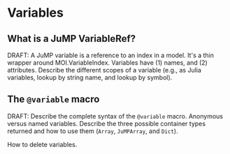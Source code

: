 Variables
=========

What is a JuMP VariableRef?
---------------------------

DRAFT: A JuMP variable is a reference to an index in a model. It's a thin
wrapper around MOI.VariableIndex. Variables have (1) names, and (2) attributes.
Describe the different scopes of a variable (e.g., as Julia variables, lookup by
string name, and lookup by symbol).

The `@variable` macro
---------------------

DRAFT: Describe the complete syntax of the `@variable` macro. Anonymous versus
named variables. Describe the three possible container types returned and how
to use them (`Array`, `JuMPArray`, and `Dict`).

How to delete variables.
